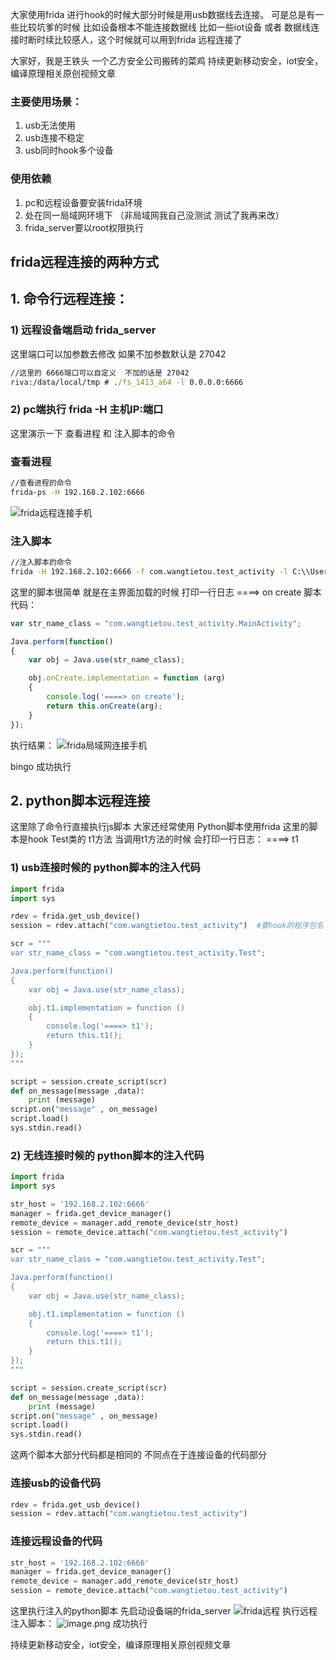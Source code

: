 大家使用frida 进行hook的时候大部分时候是用usb数据线去连接。
可是总是有一些比较坑爹的时候  比如设备根本不能连接数据线 比如一些iot设备 或者 数据线连接时断时续比较感人，这个时候就可以用到frida 远程连接了

大家好，我是王铁头 一个乙方安全公司搬砖的菜鸡
持续更新移动安全，iot安全，编译原理相关原创视频文章

### 主要使用场景：
1) usb无法使用 
2)  usb连接不稳定 
3)  usb同时hook多个设备
### 使用依赖
1. pc和远程设备要安装frida环境
2. 处在同一局域网环境下 （非局域网我自己没测试 测试了我再来改）
3. frida_server要以root权限执行

## frida远程连接的两种方式

## 1. 命令行远程连接：
### 1) 远程设备端启动 frida_server 
这里端口可以加参数去修改  如果不加参数默认是 27042
```cmd
//这里的 6666端口可以自定义  不加的话是 27042
riva:/data/local/tmp # ./fs_1413_a64 -l 0.0.0.0:6666
```
### 2) pc端执行 frida -H  主机IP:端口
这里演示一下 查看进程 和 注入脚本的命令
### 查看进程
```cmd
//查看进程的命令
frida-ps -H 192.168.2.102:6666
```
![frida远程连接手机](https://upload-images.jianshu.io/upload_images/25193798-f75feec8772c7f6c.png?imageMogr2/auto-orient/strip%7CimageView2/2/w/1240)
### 注入脚本
```cmd
//注入脚本的命令
frida -H 192.168.2.102:6666 -f com.wangtietou.test_activity -l C:\\Users\\wangtietou\\Desktop\\hook_activity.js --no-pause
```
这里的脚本很简单  就是在主界面加载的时候 打印一行日志 
====> on create
脚本代码：
```javascript
var str_name_class = "com.wangtietou.test_activity.MainActivity";

Java.perform(function()
{
    var obj = Java.use(str_name_class);

    obj.onCreate.implementation = function (arg)
    {
        console.log('====> on create');
        return this.onCreate(arg);
    }
});
```
执行结果：
![frida局域网连接手机](https://upload-images.jianshu.io/upload_images/25193798-30154ee46e1c3129.png?imageMogr2/auto-orient/strip%7CimageView2/2/w/1240)

bingo 成功执行

## 2. python脚本远程连接
这里除了命令行直接执行js脚本  大家还经常使用 Python脚本使用frida
这里的脚本是hook Test类的 t1方法  当调用t1方法的时候 会打印一行日志：
====> t1

###  1) usb连接时候的 python脚本的注入代码
```Python
import frida
import sys

rdev = frida.get_usb_device()
session = rdev.attach("com.wangtietou.test_activity")  #要hook的程序包名

scr = """
var str_name_class = "com.wangtietou.test_activity.Test";

Java.perform(function()
{
    var obj = Java.use(str_name_class);

    obj.t1.implementation = function ()
    {
        console.log('====> t1');
        return this.t1();
    }
});
"""

script = session.create_script(scr)
def on_message(message ,data):
    print (message)
script.on("message" , on_message)
script.load()
sys.stdin.read()
```

### 2) 无线连接时候的 python脚本的注入代码
```Python
import frida
import sys

str_host = '192.168.2.102:6666'
manager = frida.get_device_manager()
remote_device = manager.add_remote_device(str_host)
session = remote_device.attach("com.wangtietou.test_activity")

scr = """
var str_name_class = "com.wangtietou.test_activity.Test";

Java.perform(function()
{
    var obj = Java.use(str_name_class);

    obj.t1.implementation = function ()
    {
        console.log('====> t1');
        return this.t1();
    }
});
"""

script = session.create_script(scr)
def on_message(message ,data):
    print (message)
script.on("message" , on_message)
script.load()
sys.stdin.read()
```
这两个脚本大部分代码都是相同的 不同点在于连接设备的代码部分

### 连接usb的设备代码
```Python
rdev = frida.get_usb_device()
session = rdev.attach("com.wangtietou.test_activity") 
```

### 连接远程设备的代码
```Python
str_host = '192.168.2.102:6666'
manager = frida.get_device_manager()
remote_device = manager.add_remote_device(str_host)
session = remote_device.attach("com.wangtietou.test_activity")
```
这里执行注入的python脚本
先启动设备端的frida_server
![frida远程](https://upload-images.jianshu.io/upload_images/25193798-6d2783b7de2411aa.png?imageMogr2/auto-orient/strip%7CimageView2/2/w/1240)
执行远程注入脚本：
![image.png](https://upload-images.jianshu.io/upload_images/25193798-6d1ed7b4ead1a6a9.png?imageMogr2/auto-orient/strip%7CimageView2/2/w/1240)
成功执行

持续更新移动安全，iot安全，编译原理相关原创视频文章